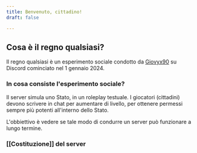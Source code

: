 ```yaml
---
title: Benvenuto, cittadino!
draft: false

---
```

 
## Cosa è il regno qualsiasi?

Il regno qualsiasi è un esperimento sociale condotto da [Giovyx90](https://giovyx90.net) su Discord cominciato nel 1 gennaio 2024.

### In cosa consiste l'esperimento sociale?

Il server simula uno Stato, in un roleplay testuale.
I giocatori (cittadini) devono scrivere in chat per aumentare di livello, per ottenere permessi sempre più potenti all'interno dello Stato.

L'obbiettivo è vedere se tale modo di condurre un server può funzionare a lungo termine.

### [[Costituzione]] del server
